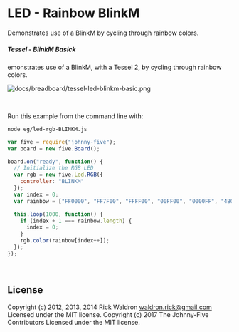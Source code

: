<!--remove-start-->

# LED - Rainbow BlinkM

<!--remove-end-->


Demonstrates use of a BlinkM by cycling through rainbow colors.





##### Tessel - BlinkM Basick


emonstrates use of a BlinkM, with a Tessel 2, by cycling through rainbow colors.


![docs/breadboard/tessel-led-blinkm-basic.png](breadboard/tessel-led-blinkm-basic.png)<br>

&nbsp;




Run this example from the command line with:
```bash
node eg/led-rgb-BLINKM.js
```


```javascript
var five = require("johnny-five");
var board = new five.Board();

board.on("ready", function() {
  // Initialize the RGB LED
  var rgb = new five.Led.RGB({
    controller: "BLINKM"
  });
  var index = 0;
  var rainbow = ["FF0000", "FF7F00", "FFFF00", "00FF00", "0000FF", "4B0082", "8F00FF"];

  this.loop(1000, function() {
    if (index + 1 === rainbow.length) {
      index = 0;
    }
    rgb.color(rainbow[index++]);
  });
});

```








&nbsp;

<!--remove-start-->

## License
Copyright (c) 2012, 2013, 2014 Rick Waldron <waldron.rick@gmail.com>
Licensed under the MIT license.
Copyright (c) 2017 The Johnny-Five Contributors
Licensed under the MIT license.

<!--remove-end-->
